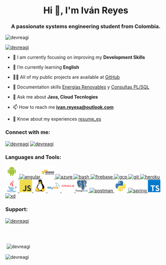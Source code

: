 <h1 align="center">Hi 👋, I'm Iván Reyes</h1>
<h3 align="center">A passionate systems engineering student from Colombia.</h3>

<p align="left"> <img src="https://komarev.com/ghpvc/?username=devreagi&label=Profile%20views&color=0e75b6&style=flat" alt="devreagi" /> </p>

<p align="left"> <a href="https://twitter.com/devreagi" target="blank"><img src="https://img.shields.io/twitter/follow/devreagi?logo=twitter&style=for-the-badge" alt="devreagi" /></a> </p>

- 🔭 I am currently focusing on improving my **Development Skills**

- 🌱 I’m currently learning **English**

- 👨‍💻 All of my public projects are available at [GitHub](https://github.com/devreagi)

- 📝 Documentation skills [Energías Renovables](https://devreagi.gitbook.io/inicio/) y [Consultas PL/SQL](https://devreagi.gitbook.io/consultasoracle/)

- 💬 Ask me about **Java, Cloud Tecnlogies**

- 📫 How to reach me **ivan.reyesa@outlook.com**

- 📄 Know about my experiences [resume_es](https://docs.google.com/document/d/e/2PACX-1vRaMVKnkhLJyKm-EPn1MTnQoIEOL-Hv5e0hFT6YpPeLGlJouTxkptfkSLXwc8j2_GZdzgblo-KKPRY3/pub)

<h3 align="left">Connect with me:</h3>
<p align="left">
<a href="https://twitter.com/devreagi" target="blank"><img align="center" src="https://raw.githubusercontent.com/rahuldkjain/github-profile-readme-generator/master/src/images/icons/Social/twitter.svg" alt="devreagi" height="30" width="40" /></a>
<a href="https://linkedin.com/in/devreagi" target="blank"><img align="center" src="https://raw.githubusercontent.com/rahuldkjain/github-profile-readme-generator/master/src/images/icons/Social/linked-in-alt.svg" alt="devreagi" height="30" width="40" /></a>
</p>

<h3 align="left">Languages and Tools:</h3>
<p align="left"> <a href="https://developer.android.com" target="_blank" rel="noreferrer"> <img src="https://raw.githubusercontent.com/devicons/devicon/master/icons/android/android-original-wordmark.svg" alt="android" width="40" height="40"/> </a> <a href="https://angular.io" target="_blank" rel="noreferrer"> <img src="https://angular.io/assets/images/logos/angular/angular.svg" alt="angular" width="40" height="40"/> </a> <a href="https://aws.amazon.com" target="_blank" rel="noreferrer"> <img src="https://raw.githubusercontent.com/devicons/devicon/master/icons/amazonwebservices/amazonwebservices-original-wordmark.svg" alt="aws" width="40" height="40"/> </a> <a href="https://azure.microsoft.com/en-in/" target="_blank" rel="noreferrer"> <img src="https://www.vectorlogo.zone/logos/microsoft_azure/microsoft_azure-icon.svg" alt="azure" width="40" height="40"/> </a> <a href="https://www.gnu.org/software/bash/" target="_blank" rel="noreferrer"> <img src="https://www.vectorlogo.zone/logos/gnu_bash/gnu_bash-icon.svg" alt="bash" width="40" height="40"/> </a> <a href="https://firebase.google.com/" target="_blank" rel="noreferrer"> <img src="https://www.vectorlogo.zone/logos/firebase/firebase-icon.svg" alt="firebase" width="40" height="40"/> </a> <a href="https://cloud.google.com" target="_blank" rel="noreferrer"> <img src="https://www.vectorlogo.zone/logos/google_cloud/google_cloud-icon.svg" alt="gcp" width="40" height="40"/> </a> <a href="https://git-scm.com/" target="_blank" rel="noreferrer"> <img src="https://www.vectorlogo.zone/logos/git-scm/git-scm-icon.svg" alt="git" width="40" height="40"/> </a> <a href="https://heroku.com" target="_blank" rel="noreferrer"> <img src="https://www.vectorlogo.zone/logos/heroku/heroku-icon.svg" alt="heroku" width="40" height="40"/> </a> <a href="https://www.java.com" target="_blank" rel="noreferrer"> <img src="https://raw.githubusercontent.com/devicons/devicon/master/icons/java/java-original.svg" alt="java" width="40" height="40"/> </a> <a href="https://developer.mozilla.org/en-US/docs/Web/JavaScript" target="_blank" rel="noreferrer"> <img src="https://raw.githubusercontent.com/devicons/devicon/master/icons/javascript/javascript-original.svg" alt="javascript" width="40" height="40"/> </a> <a href="https://www.linux.org/" target="_blank" rel="noreferrer"> <img src="https://raw.githubusercontent.com/devicons/devicon/master/icons/linux/linux-original.svg" alt="linux" width="40" height="40"/> </a> <a href="https://www.mysql.com/" target="_blank" rel="noreferrer"> <img src="https://raw.githubusercontent.com/devicons/devicon/master/icons/mysql/mysql-original-wordmark.svg" alt="mysql" width="40" height="40"/> </a> <a href="https://www.oracle.com/" target="_blank" rel="noreferrer"> <img src="https://raw.githubusercontent.com/devicons/devicon/master/icons/oracle/oracle-original.svg" alt="oracle" width="40" height="40"/> </a> <a href="https://www.postgresql.org" target="_blank" rel="noreferrer"> <img src="https://raw.githubusercontent.com/devicons/devicon/master/icons/postgresql/postgresql-original-wordmark.svg" alt="postgresql" width="40" height="40"/> </a> <a href="https://postman.com" target="_blank" rel="noreferrer"> <img src="https://www.vectorlogo.zone/logos/getpostman/getpostman-icon.svg" alt="postman" width="40" height="40"/> </a> <a href="https://www.python.org" target="_blank" rel="noreferrer"> <img src="https://raw.githubusercontent.com/devicons/devicon/master/icons/python/python-original.svg" alt="python" width="40" height="40"/> </a> <a href="https://spring.io/" target="_blank" rel="noreferrer"> <img src="https://www.vectorlogo.zone/logos/springio/springio-icon.svg" alt="spring" width="40" height="40"/> </a> <a href="https://www.typescriptlang.org/" target="_blank" rel="noreferrer"> <img src="https://raw.githubusercontent.com/devicons/devicon/master/icons/typescript/typescript-original.svg" alt="typescript" width="40" height="40"/> </a> <a href="https://www.adobe.com/products/xd.html" target="_blank" rel="noreferrer"> <img src="https://cdn.worldvectorlogo.com/logos/adobe-xd.svg" alt="xd" width="40" height="40"/> </a> </p>

<h3 align="left">Support:</h3>
<p><a href="https://ko-fi.com/devreagi"> <img align="center" src="https://cdn.ko-fi.com/cdn/kofi3.png?v=3" height="50" width="210" alt="devreagi" /></a></p><br><br>


<p>&nbsp;<img align="center" src="https://github-readme-stats.vercel.app/api?username=devreagi&show_icons=true&locale=en" alt="devreagi" /></p>

<p><img align="center" src="https://github-readme-streak-stats.herokuapp.com/?user=devreagi&" alt="devreagi" /></p>
